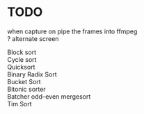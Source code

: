 # TODO
when capture on pipe the frames into ffmpeg </br>
? alternate screen </br>

Block sort </br>
Cycle sort </br>
Quicksort </br>
Binary Radix Sort </br>
Bucket Sort </br>
Bitonic sorter </br>
Batcher odd–even mergesort </br>
Tim Sort </br>
